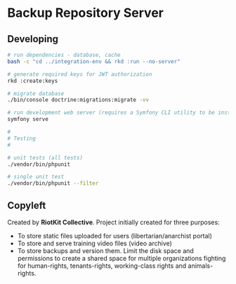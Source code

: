 Backup Repository Server
========================

Developing
----------

```bash
# run dependencies - database, cache
bash -c "cd ../integration-env && rkd :run --no-server"

# generate required keys for JWT authorization
rkd :create:keys

# migrate database
./bin/console doctrine:migrations:migrate -vv

# run development web server (requires a Symfony CLI utility to be installed and in PATH)
symfony serve

#
# Testing
#

# unit tests (all tests)
./vendor/bin/phpunit

# single unit test
./vendor/bin/phpunit --filter 
```

Copyleft
--------

Created by **RiotKit Collective**.
Project initially created for three purposes: 

- To store static files uploaded for users (libertarian/anarchist portal)
- To store and serve training video files (video archive)
- To store backups and version them. Limit the disk space and permissions to create a shared space for multiple organizations fighting for human-rights, tenants-rights, working-class rights and animals-rights.
